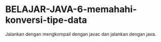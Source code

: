 # BELAJAR-JAVA-6-memahahi-konversi-tipe-data
Jalankan dengan mengkompail dengan javac dan jalankan dengan java.

